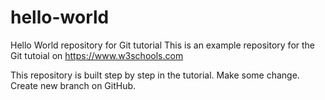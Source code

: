  # hello-world
Hello World repository for Git tutorial
This is an example repository for the Git tutoial on https://www.w3schools.com

This repository is built step by step in the tutorial. 
Make some change.
Create new branch on GitHub.
